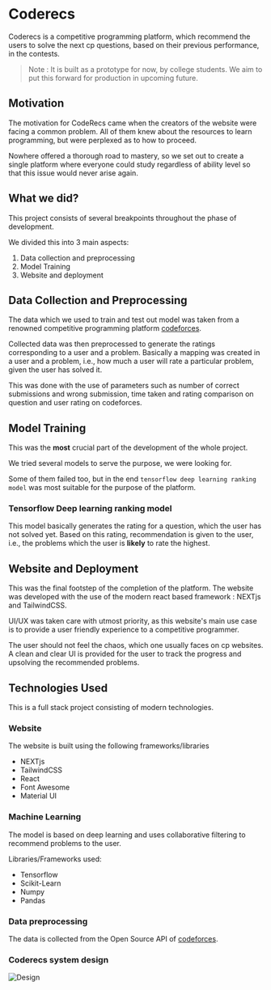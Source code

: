 # Coderecs

Coderecs is a competitive programming platform, which recommend the users to solve the next cp questions, based on their previous performance, in the contests.

> Note : It is built as a prototype for now, by college students. We aim to put this forward for production in upcoming future.
## Motivation
The motivation for CodeRecs came when the creators of the website were facing a common problem. All of them knew about the resources to learn programming, but were perplexed as to how to proceed.

Nowhere offered a thorough road to mastery, so we set out to create a single platform where everyone could study regardless of ability level so that this issue would never arise again.

## What we did?
This project consists of several breakpoints throughout the phase of development.

We divided this into 3 main aspects:
1. Data collection and preprocessing
2. Model Training
3. Website and deployment

## Data Collection and Preprocessing
The data which we used to train and test out model was taken from a renowned competitive programming platform [codeforces](https://codeforces.com/).

Collected data was then preprocessed to generate the ratings corresponding to a user and a problem. Basically a mapping was created in a user and a problem, i.e., how much a user will rate a particular problem, given the user has solved it. 

This was done with the use of parameters such as number of correct submissions and wrong submission, time taken and rating comparison on question and user rating on codeforces.

## Model Training

This was the **most** crucial part of the development of the whole project.

We tried several models to serve the purpose, we were looking for.

Some of them failed too, but in the end `tensorflow deep learning ranking model` was most suitable for the purpose of the platform.

### Tensorflow Deep learning ranking model
This model basically generates the rating for a question, which the user has not solved yet. Based on this rating, recommendation is given to the user, i.e., the problems which the user is __likely__ to rate the highest.

## Website and Deployment
This was the final footstep of the completion of the platform. The website was developed with the use of the modern react based framework : NEXTjs and TailwindCSS.

UI/UX was taken care with utmost priority, as this website's main use case is to provide a user friendly experience to a competitive programmer.

The user should not feel the chaos, which one usually faces on cp websites. A clean and clear UI is provided for the user to track the progress and upsolving the recommended problems.

## Technologies Used
This is a full stack project consisting of modern technologies.

### Website
The website is built using the following frameworks/libraries
+ NEXTjs 
+ TailwindCSS
+ React
+ Font Awesome
+ Material UI

### Machine Learning
The model is based on deep learning and uses collaborative filtering to recommend problems to the user.

Libraries/Frameworks used:
+ Tensorflow
+ Scikit-Learn
+ Numpy
+ Pandas

### Data preprocessing
The data is collected from the Open Source API of [codeforces](https://codeforces.com/apiHelp/methods).

### Coderecs system design
![Design](https://user-images.githubusercontent.com/77731025/189890479-ac3098d6-348e-4c0c-88c2-66736f781f25.png)

